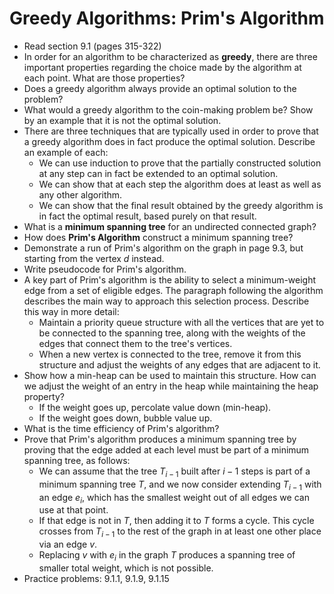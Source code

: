 # Greedy Algorithms: Prim's Algorithm

- Read section 9.1 (pages 315-322)
- In order for an algorithm to be characterized as **greedy**, there are three important properties regarding the choice made by the algorithm at each point. What are those properties?
- Does a greedy algorithm always provide an optimal solution to the problem?
- What would a greedy algorithm to the coin-making problem be? Show by an example that it is not the optimal solution.
- There are three techniques that are typically used in order to prove that a greedy algorithm does in fact produce the optimal solution. Describe an example of each:
    - We can use induction to prove that the partially constructed solution at any step can in fact be extended to an optimal solution.
    - We can show that at each step the algorithm does at least as well as any other algorithm.
    - We can show that the final result obtained by the greedy algorithm is in fact the optimal result, based purely on that result.
- What is a **minimum spanning tree** for an undirected connected graph?
- How does **Prim's Algorithm** construct a minimum spanning tree?
- Demonstrate a run of Prim's algorithm on the graph in page 9.3, but starting from the vertex $d$ instead.
- Write pseudocode for Prim's algorithm.
- A key part of Prim's algorithm is the ability to select a minimum-weight edge from a set of eligible edges. The paragraph following the algorithm describes the main way to approach this selection process. Describe this way in more detail:
    - Maintain a priority queue structure with all the vertices that are yet to be connected to the spanning tree, along with the weights of the edges that connect them to the tree's vertices.
    - When a new vertex is connected to the tree, remove it from this structure and adjust the weights of any edges that are adjacent to it.
- Show how a min-heap can be used to maintain this structure. How can we adjust the weight of an entry in the heap while maintaining the heap property?
    - If the weight goes up, percolate value down (min-heap).
    - If the weight goes down, bubble value up.
- What is the time efficiency of Prim's algorithm?
- Prove that Prim's algorithm produces a minimum spanning tree by proving that the edge added at each level must be part of a minimum spanning tree, as follows:
    - We can assume that the tree $T_{i-1}$ built after $i-1$ steps is part of a minimum spanning tree $T$, and we now consider extending $T_{i-1}$ with an edge $e_i$, which has the smallest weight out of all edges we can use at that point.
    - If that edge is not in $T$, then adding it to $T$ forms a cycle. This cycle crosses from $T_{i-1}$ to the rest of the graph in at least one other place via an edge $v$.
    - Replacing $v$ with $e_i$ in the graph $T$ produces a spanning tree of smaller total weight, which is not possible.
- Practice problems: 9.1.1, 9.1.9, 9.1.15
